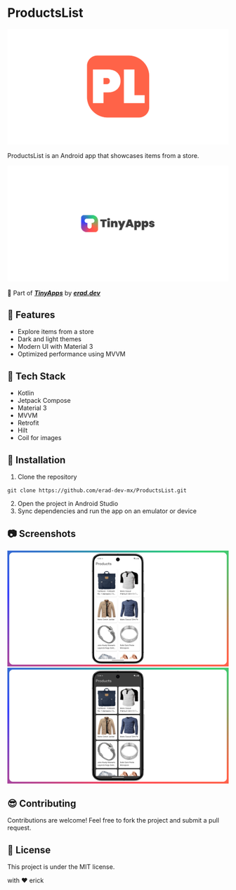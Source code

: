 # ProductsList

![ProductsList](assets/main.svg)

ProductsList is an Android app that showcases items from a store.

![TinyApps](assets/tinyapps.svg)

:rocket: Part of __*[TinyApps](https://erad.dev/tinyapps.html)*__ by __*[erad.dev](https://erad.dev/)*__

## :eyes: Features

- Explore items from a store
- Dark and light themes
- Modern UI with Material 3
- Optimized performance using MVVM

## :hammer: Tech Stack

- Kotlin
- Jetpack Compose
- Material 3
- MVVM
- Retrofit
- Hilt
- Coil for images

## :running: Installation

1. Clone the repository
```
git clone https://github.com/erad-dev-mx/ProductsList.git
```
2. Open the project in Android Studio
3. Sync dependencies and run the app on an emulator or device

## :camera: Screenshots
![Dark Theme](assets/img1.png)
![Light Theme](assets/img2.png)

## :sunglasses: Contributing

Contributions are welcome! Feel free to fork the project and submit a pull request.

## :scroll: License
This project is under the MIT license.

with :heart: erick